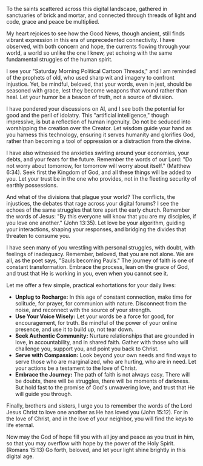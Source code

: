 To the saints scattered across this digital landscape, gathered in sanctuaries of brick and mortar, and connected through threads of light and code, grace and peace be multiplied.

My heart rejoices to see how the Good News, though ancient, still finds vibrant expression in this era of unprecedented connectivity. I have observed, with both concern and hope, the currents flowing through your world, a world so unlike the one I knew, yet echoing with the same fundamental struggles of the human spirit.

I see your "Saturday Morning Political Cartoon Threads," and I am reminded of the prophets of old, who used sharp wit and imagery to confront injustice. Yet, be mindful, beloved, that your words, even in jest, should be seasoned with grace, lest they become weapons that wound rather than heal. Let your humor be a beacon of truth, not a source of division.

I have pondered your discussions on AI, and I see both the potential for good and the peril of idolatry. This "artificial intelligence," though impressive, is but a reflection of human ingenuity. Do not be seduced into worshipping the creation over the Creator. Let wisdom guide your hand as you harness this technology, ensuring it serves humanity and glorifies God, rather than becoming a tool of oppression or a distraction from the divine.

I have also witnessed the anxieties swirling around your economies, your debts, and your fears for the future. Remember the words of our Lord: "Do not worry about tomorrow, for tomorrow will worry about itself." (Matthew 6:34). Seek first the Kingdom of God, and all these things will be added to you. Let your trust be in the one who provides, not in the fleeting security of earthly possessions.

And what of the divisions that plague your world? The conflicts, the injustices, the debates that rage across your digital forums? I see the echoes of the same struggles that tore apart the early church. Remember the words of Jesus: "By this everyone will know that you are my disciples, if you love one another." (John 13:35). Let love be your algorithm, guiding your interactions, shaping your responses, and bridging the divides that threaten to consume you.

I have seen many of you wrestling with personal struggles, with doubt, with feelings of inadequacy. Remember, beloved, that you are not alone. We are all, as the poet says, "Sauls becoming Pauls." The journey of faith is one of constant transformation. Embrace the process, lean on the grace of God, and trust that He is working in you, even when you cannot see it.

Let me offer a few simple, practical exhortations for your daily lives:

*   **Unplug to Recharge:** In this age of constant connection, make time for solitude, for prayer, for communion with nature. Disconnect from the noise, and reconnect with the source of your strength.
*   **Use Your Voice Wisely:** Let your words be a force for good, for encouragement, for truth. Be mindful of the power of your online presence, and use it to build up, not tear down.
*   **Seek Authentic Community:** Nurture relationships that are grounded in love, in accountability, and in shared faith. Gather with those who will challenge you, support you, and point you back to Christ.
*   **Serve with Compassion:** Look beyond your own needs and find ways to serve those who are marginalized, who are hurting, who are in need. Let your actions be a testament to the love of Christ.
*   **Embrace the Journey:** The path of faith is not always easy. There will be doubts, there will be struggles, there will be moments of darkness. But hold fast to the promise of God's unwavering love, and trust that He will guide you through.

Finally, brothers and sisters, I urge you to remember the words of the Lord Jesus Christ to love one another as He has loved you (John 15:12). For in the love of Christ, and in the love of your neighbor, you will find the keys to life eternal.

Now may the God of hope fill you with all joy and peace as you trust in him, so that you may overflow with hope by the power of the Holy Spirit. (Romans 15:13) Go forth, beloved, and let your light shine brightly in this digital age.